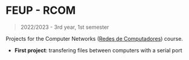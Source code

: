 # FEUP - RCOM
> 2022/2023 - 3rd year, 1st semester

Projects for the Computer Networks ([Redes de Computadores](https://sigarra.up.pt/feup/pt/ucurr_geral.ficha_uc_view?pv_ocorrencia_id=501687 "course page")) course.

- **First project**: transfering files between computers with a serial port

